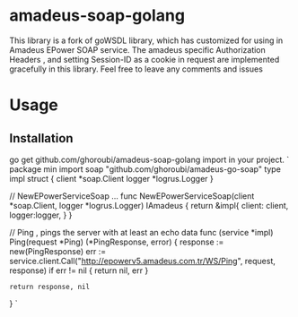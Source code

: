 # amadeus-soap-golang
This library is a fork of goWSDL library, which has customized for using in Amadeus EPower SOAP service.
The amadeus specific Authorization Headers , and setting Session-ID as a cookie in request are implemented gracefully in this library.
Feel free to leave any comments and issues
# Usage
## Installation
go get github.com/ghoroubi/amadeus-soap-golang
import in your project.
`
package min 
import soap "github.com/ghoroubi/amadeus-go-soap"
type impl struct {
	client *soap.Client
	logger *logrus.Logger
}

// NewEPowerServiceSoap ...
func NewEPowerServiceSoap(client *soap.Client, logger *logrus.Logger) IAmadeus {
	return &impl{
		client: client,
		logger:logger,
	}
}

// Ping , pings the server with at least an echo data
func (service *impl) Ping(request *Ping) (*PingResponse, error) {
	response := new(PingResponse)
	err := service.client.Call("http://epowerv5.amadeus.com.tr/WS/Ping", request, response)
	if err != nil {
		return nil, err
	}
	
	return response, nil
}
`
